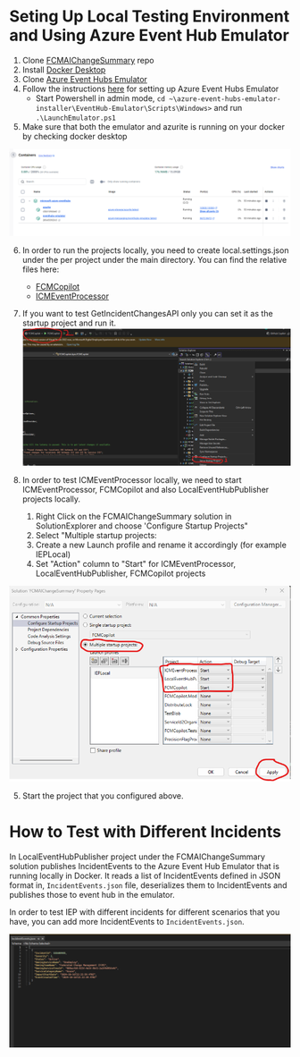 # Seting Up Local Testing Environment and Using Azure Event Hub Emulator

1) Clone [FCMAIChangeSummary](https://msazure.visualstudio.com/One/_git/FCMAIChangeSummary) repo
2) Install [Docker Desktop](https://docs.docker.com/desktop/install/windows-install/#:~:text=Install%20Docker%20Desktop%20on%20Windows%201%20Download%20the,on%20your%20choice%20of%20backend.%20...%20More%20items)
3) Clone [Azure Event Hubs Emulator](https://github.com/Azure/azure-event-hubs-emulator-installer)
4) Follow the instructions [here](https://github.com/Azure/azure-event-hubs-emulator-installer?tab=readme-ov-file#running-the-emulator) for setting up Azure Event Hubs Emulator
    -  Start Powershell in admin mode, `cd ~\azure-event-hubs-emulator-installer\EventHub-Emulator\Scripts\Windows>` and run `.\LaunchEmulator.ps1` 
5) Make sure that both the emulator and azurite is running on your docker by checking docker desktop

![alt text](media/docker.png)

6) In order to run the projects locally, you need to create local.settings.json under the per project under the main directory. You can find the relative files here:
    - [FCMCopilot](https://ms.portal.azure.com/#@microsoft.onmicrosoft.com/asset/Microsoft_Azure_KeyVault/Secret/https://fcmintkv.vault.azure.net/secrets/FCMCopilotLocalSettings)
    - [ICMEventProcessor](https://ms.portal.azure.com/#@microsoft.onmicrosoft.com/asset/Microsoft_Azure_KeyVault/Secret/https://fcmintkv.vault.azure.net/secrets/ICMEventProcessorLocalSettings)

7) If you want to test GetIncidentChangesAPI only you can set it as the startup project and run it.
![alt text](media/cpStartup.png)

8) In order to test ICMEventProcessor locally, we need to start ICMEventProcessor, FCMCopilot and also LocalEventHubPublisher projects locally.
    1) Right Click on the FCMAIChangeSummary solution in SolutionExplorer and choose 'Configure Startup Projects"
	2) Select "Multiple startup projects:
	3) Create a new Launch profile and rename it accordingly (for example IEPLocal)
	4) Set "Action" column to "Start" for ICMEventProcessor, LocalEventHubPublisher, FCMCopilot projects

![alt text](media/iepSetup.png)

5) Start the project that you configured above.


# How to Test with Different Incidents 

In LocalEventHubPublisher project under the FCMAIChangeSummary solution publishes IncidentEvents to the Azure Event Hub Emulator that is running locally in Docker. It reads a list of IncidentEvents defined in JSON format in, `IncidentEvents.json` file, deserializes them to IncidentEvents and publishes those to event hub in the emulator. 

In order to test IEP with different incidents for different scenarios that you have, you can add more IncidentEvents to `IncidentEvents.json`.

![alt text](media/incidentEvents.png)

